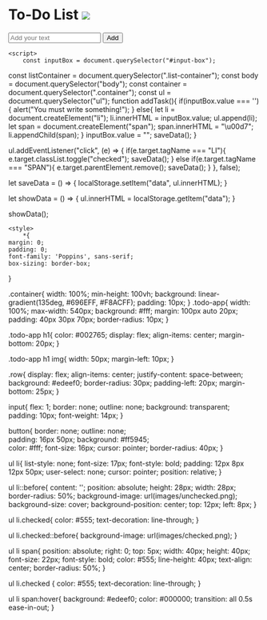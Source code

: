 <!DOCTYPE html>
<html>
<head>
    <title>To-Do-List</title>
</head>
<body>
    <div class="container">
        <div class="todo-app">
            <h1>To-Do List <img src="images/icon.png"></h1>
            <div class="row">
                <input type="text" id="input-box" placeholder="Add your text">
                <button onclick="addTask()">Add</button>
            </div>
            <ul class="list-container">
            </ul>
        </div>
    </div>
    
    <script>
        const inputBox = document.querySelector("#input-box");
const listContainer = document.querySelector(".list-container");
const body = document.querySelector("body");
const container = document.querySelector(".container");
const ul = document.querySelector("ul");
function addTask(){
    if(inputBox.value === ''){
        alert("You must write something!");
    }
    else{
        let li = document.createElement("li");
        li.innerHTML = inputBox.value;
        ul.append(li);
        let span = document.createElement("span");
        span.innerHTML = "\u00d7";
        li.appendChild(span);
    }
    inputBox.value = "";
    saveData();
}

ul.addEventListener("click", (e) => {
    if(e.target.tagName === "LI"){
        e.target.classList.toggle("checked");
        saveData();
    }
    else if(e.target.tagName === "SPAN"){
        e.target.parentElement.remove();
        saveData();
    }
}, false);

let saveData = () => {
    localStorage.setItem("data", ul.innerHTML);
}

let showData = () => {
    ul.innerHTML = localStorage.getItem("data");
}

showData();
    </script>

    <style>
        *{
    margin: 0;
    padding: 0;
    font-family: 'Poppins', sans-serif;
    box-sizing: border-box;
}

.container{
    width: 100%;
    min-height: 100vh;
    background: linear-gradient(135deg, #696EFF, #F8ACFF);
    padding: 10px;
}
.todo-app{
    width: 100%;
    max-width: 540px;
    background: #fff;
    margin: 100px auto 20px;
    padding: 40px 30px 70px;
    border-radius: 10px;
}

.todo-app h1{
    color: #002765;
    display: flex;
    align-items: center;
    margin-bottom: 20px;
}

.todo-app h1 img{
    width: 50px;
    margin-left: 10px;
}

.row{
    display: flex;
    align-items: center;
    justify-content: space-between;
    background: #edeef0;
    border-radius: 30px;
    padding-left: 20px;
    margin-bottom: 25px;
}

input{
    flex: 1;
    border: none;
    outline: none;
    background: transparent;
    padding: 10px;
    font-weight: 14px;
}

button{
    border: none;
    outline: none;  
    padding: 16px 50px;
    background: #ff5945;    
    color: #fff;
    font-size: 16px;
    cursor: pointer;
    border-radius: 40px;
}

ul li{
    list-style: none;
    font-size: 17px;
    font-style: bold;
    padding: 12px 8px 12px 50px;
    user-select: none;
    cursor: pointer;
    position: relative;
}

ul li::before{
    content: '';
    position: absolute;
    height: 28px;
    width: 28px;
    border-radius: 50%;
    background-image: url(images/unchecked.png);
    background-size: cover;
    background-position: center;
    top: 12px;
    left: 8px;
}

ul li.checked{
    color: #555;
    text-decoration: line-through;
}

ul li.checked::before{
    background-image: url(images/checked.png);
}

ul li span{
    position: absolute;
    right: 0;
    top: 5px;
    width: 40px;
    height: 40px;
    font-size: 22px;
    font-style: bold;
    color: #555;
    line-height: 40px;
    text-align: center;
    border-radius: 50%;
}

ul li.checked {
    color: #555;
    text-decoration: line-through;
}

ul li span:hover{
    background: #edeef0;
    color: #000000;
    transition: all 0.5s ease-in-out;
}
    </style>
</body>
</html>
